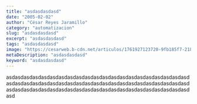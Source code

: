 ```yaml
---
title: "asdasdasdasd"
date: "2005-02-02"
author: "César Reyes Jaramillo"
category: "automatizacion"
slug: "asdasdasdasd"
excerpt: "asdasdasdasd"
tags: "asdasdasdasd"
image: "https://cesarweb.b-cdn.net/articulos/1761927123720-9fb185f7-218f-4423-8182-0428ad354c8f__1_.webp"
metaDescription: "asdasdasdasd"
keyword: "asdasdasdasd"
---
```


asdasdasdasdasdasdasdasdasdasdasdasdasdasdasdasdasdasdasdasdasdasdasdasdasdasdasdasdasdasdasdasdasdasdasdasdasdasdasdasdasdasdasdasdasdasdasdasdasdasdasdasdasdasdasdasdasdasdasdasdasdasdasdasd